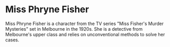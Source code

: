 # Miss Phryne Fisher

Miss Phryne Fisher is a character from the TV series "Miss Fisher's Murder Mysteries" set in Melbourne in the 1920s. She is a detective from Melbourne's upper class and relies on unconventional methods to solve her cases. 
